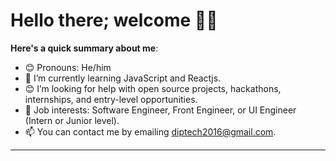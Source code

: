 # Hello there; welcome 👋🏾



**Here's a quick summary about me**:

- 😊 Pronouns: He/him
- 🌱 I’m currently learning JavaScript and Reactjs.
- 😊 I’m looking for help with open source projects, hackathons, internships, and entry-level opportunities.
- 💼 Job interests: Software Engineer, Front Engineer, or UI Engineer (Intern or Junior level).
- 📫 You can contact me by emailing diptech2016@gmail.com.

---


